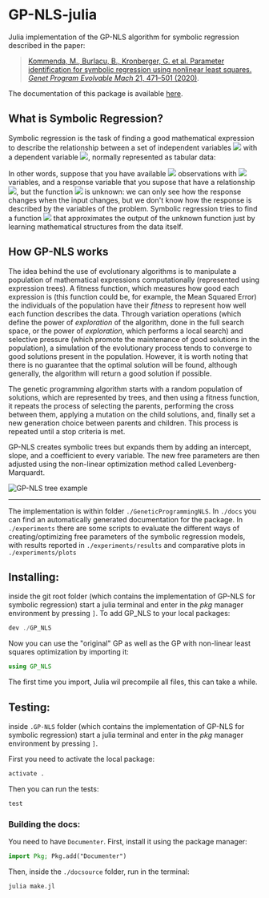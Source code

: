 # GP-NLS-julia

Julia implementation of the GP-NLS algorithm for symbolic regression described in the paper:

> [Kommenda, M., Burlacu, B., Kronberger, G. et al. Parameter identification for symbolic regression using nonlinear least squares. _Genet Program Evolvable_ _Mach_ 21, 471–501 (2020)](https://link.springer.com/article/10.1007/s10710-019-09371-3).

The
documentation of this package is available [here](https://galdeia.github.io/GP-NLS-julia/).

## What is Symbolic Regression?

<!--Hack for showing equations: https://gist.github.com/a-rodin/fef3f543412d6e1ec5b6cf55bf197d7b-->

Symbolic regression is the task of finding a good mathematical expression
to describe the relationship between a set of independent variables <img src="https://render.githubusercontent.com/render/math?math=\mathbf{X} = X_1, X_2, \ldots, X_n">
with a dependent variable <img src="https://render.githubusercontent.com/render/math?math=Y">, normally represented as tabular data:

In other words, suppose that you have available <img src="https://render.githubusercontent.com/render/math?math=m"> observations with <img src="https://render.githubusercontent.com/render/math?math=n"> variables, and a response variable that you supose that have a relationship <img src="https://render.githubusercontent.com/render/math?math=f(\mathbf{X}) = Y">, but the function <img src="https://render.githubusercontent.com/render/math?math=f"> is unknown: we can only see how the response changes when the input changes, but we don't know how the response is described by the variables of the problem. Symbolic regression tries to find a function <img src="https://render.githubusercontent.com/render/math?math=\widehat{f}"> that approximates the output of the unknown function just by learning mathematical structures from the data itself.

## How GP-NLS works

The idea behind the use of evolutionary algorithms is to manipulate a population of mathematical expressions computationally (represented using expression trees). A fitness function, which measures how good each expression is (this function could be, for example, the Mean Squared Error) the individuals of the population have their _fitness_ to represent how well each function describes the data. Through variation operations (which define the power of _exploration_ of the algorithm, done in the full search space, or the power of _exploration_, which performs a local search) and selective pressure (which promote the maintenance of good solutions in the population), a simulation of the evolutionary process tends to converge to good solutions present in the population. However, it is worth noting that there is no guarantee that the optimal solution will be found, although generally, the algorithm will return a good solution if possible.

The genetic programming algorithm starts with a random population of solutions, which are represented by trees, and then using a fitness function, it repeats the process of selecting the parents, performing the cross between them, applying a mutation on the child solutions, and, finally set a new generation choice between parents and children. This process is repeated until a stop criteria is met.

GP-NLS creates symbolic trees but expands them by adding an intercept, slope, and a coefficient to every variable. The new free parameters are then adjusted using the non-linear optimization method called Levenberg-Marquardt.

![GP-NLS tree example](./assets/expanded_tree.jpg)

-----

The implementation is within folder ``./GeneticProgrammingNLS``. In ``./docs`` you can
find an automatically generated documentation for the package. In ``./experiments``
there are some scripts to evaluate the different ways of creating/optimizing
free parameters of the symbolic regression models, with results reported in
``./experiments/results`` and comparative plots in ``./experiments/plots``

## Installing:

inside the git root folder (which contains the implementation of GP-NLS for
symbolic regression) start a julia terminal and enter in the _pkg_ manager
environment by pressing ``]``. To add GP_NLS to your local packages:

```julia
dev ./GP_NLS
```

Now you can use the "original" GP as well as the GP with non-linear least 
squares optimization by importing it:

```julia
using GP_NLS
```

The first time you import, Julia wil precompile all files, this can take a while.

## Testing:

inside ``.GP-NLS`` folder (which contains the implementation of GP-NLS for
symbolic regression) start a julia terminal and enter in the _pkg_ manager
environment by pressing ``]``.

First you need to activate the local package:

```julia
activate .
```

Then you can run the tests:

```julia
test
```

### Building the docs:

You need to have ``Documenter``. First, install it using the package manager:

```julia
import Pkg; Pkg.add("Documenter")
```

Then, inside the ``./docsource`` folder, run in the terminal:

```bash
julia make.jl
```